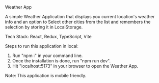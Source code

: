 Weather App

A simple Weather Application that displays you current location's weather info and an option to Select other cities from the list and remembers the selection by storing it in LocalStorage.

Tech Stack: React, Redux, TypeScript, Vite

Steps to run this application in local:
1. Run "npm i" in your command line.
2. Once the installation is done, run "npm run dev".
3. Hit "localhost:5173" in your browser to open the Weather App.

Note: This application is mobile friendly. 
